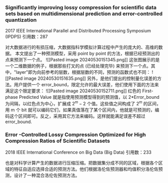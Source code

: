 
### Significantly improving lossy compression for scientific data sets based on multidimensional prediction and error-controlled quantization
2017 IEEE International Parallel and Distributed Processing Symposium (IPDPS)
引用数：287

对大数据进行的有损压缩，大数据指科学模拟计算过程中产生的庞大的、高维的数据。
本文提出了一种预测模型，采用 point by point 的方法，根据已经预测出的点来预测下一个点。
![[Pasted image 20240530151345.png]]
这张图展示的是一个二维数据的例子，根据那些打叉的点 (已经处理完毕) 来预测下一个点。其中，"layer"即为向前参考的层数，根据层数的不同，预测的函数式也不同：
![[Pasted image 20240530151635.png]]
另外，是他们提出的控制量化误差的方法。用户提供一个 error_bound，限定允许的最大误差，他们使用下面的方法来满足这个限定要求：
![[Pasted image 20240530152711.png]]
红色的 First-phase Predicted Value 就是指使用预测模型得到的预测值，以 2\*Error_bound 为间隔，以红色点为中心，扩展成 $2^m-2$ 个值。这些值之间构成了 $2^m$ 的区间，用 m 个 bit 就可以编码它们，如果真值落在了某个区间内，他就是可预测的，编码这个区间即可。反之，采用其它方法来编码。这样就能满足误差不超过 error_bound.

### Error -Controlled Lossy Compression Optimized for High Compression Ratios of Scientific Datasets
2018 IEEE International Conference on Big Data (Big Data)
引用数：233

也是对科学计算产生的数据进行压缩压缩。把数据集分成不同的区域，根据各个区域的特征自适应选择合适的预测方法。他们根据洛伦佐预测器和均值积分洛伦佐预测，设计了一种混合洛伦佐预测方法。